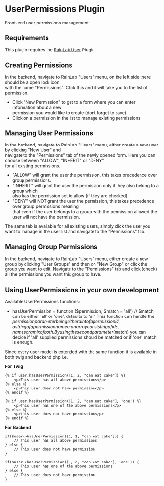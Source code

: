 # UserPermissions Plugin

Front-end user permissions management.

## Requirements

This plugin requires the [RainLab.User](https://github.com/rainlab/user-plugin/) Plugin.

## Creating Permissions

In the backend, navigate to RainLab "Users" menu, on the left side there should be a open lock icon  
with the name "Permissions". Click this and it will take you to the list of permission.  
- Click "New Permission" to get to a form where you can enter information about a new  
permission you would like to create (dont forget to save).  
- Click on a permission in the list to manage existing permissions.

## Managing User Permissions

In the backend, navigate to RainLab "Users" menu, either create a new user by clicking "New User" and  
navigate to the "Permissions" tab of the newly opened form. Here you can choose between "ALLOW", "INHERIT" or "DENY"  
for all existing permissions.  
- "ALLOW" will grant the user the permission, this takes precedence over group permissions.  
- "INHERIT" will grant the user the permission only if they also belong to a group which  
also has the permission set to allow (if they are checked).  
- "DENY" will NOT grant the user the permission, this takes precedence over group permissions meaning  
that even if the user belongs to a group with the permission allowed the user will not have the permission.  

The same tab is available for all existing users, simply click the user you want to manage in the user list
and navigate to the "Permissions" tab.

## Managing Group Permissions

In the backend, navigate to RainLab "Users" menu, either create a new group by clicking "User Groups" and then on "New Group" or click the group you want to edit. Navigate to the "Permissions" tab and click (check) all the
permissions you want this group to have.

## Using UserPermissions in your own development

Available UserPermissions functions:
- hasUserPermission = function ($permission, $match = 'all') // $match can be either 'all' or 'one', defaults to 'all'
    This function can handle the $permission parameter being either a int of a permission id, a string of a permission
    name or an array consisting of ids, names or a mix of both.
    By using the second parameter ($match) you can decide if 'all' supplied permissions should
    be matched or if 'one' match is enough.

Since every user model is extended with the same function it is available in both twig and backend php i.e.

**For Twig**

    {% if user.hasUserPermission([1, 2, "can eat cake"]) %}
        <p>This user has all above permissions</p>
    {% else %}
        <p>This user does not have permission</p>
    {% endif %}

    {% if user.hasUserPermission([1, 2, "can eat cake"], 'one') %}
        <p>This user has one of the above permissions</p>
    {% else %}
        <p>This user does not have permission</p>
    {% endif %}

**For Backend**

    if($user->hasUserPermission([1, 2, "can eat cake"])) {
        // This user has all above permissions
    } else {
        // This user does not have permission
    }

    if($user->hasUserPermission([1, 2, "can eat cake"], 'one')) {
        // This user has one of the above permissions
    } else {
        // This user does not have permission
    }

